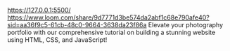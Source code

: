 https://127.0.0.1:5500/
https://www.loom.com/share/9d7771d3be574da2abf1c68e790afe40?sid=aa36f9c5-61cb-48c0-9664-3638da23f86a
Elevate your photography portfolio with our comprehensive tutorial on building a stunning website using HTML, CSS, and JavaScript!
